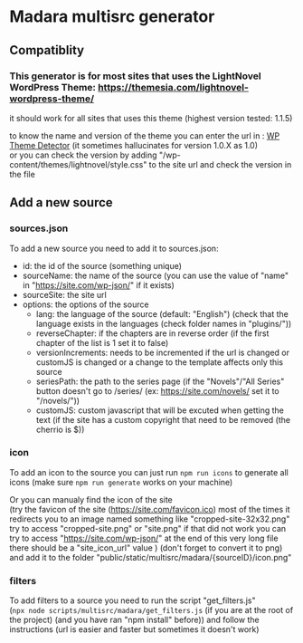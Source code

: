 # Madara multisrc generator

## Compatiblity

### This generator is for most sites that uses the LightNovel WordPress Theme: https://themesia.com/lightnovel-wordpress-theme/

it should work for all sites that uses this theme (highest version tested: 1.1.5)

to know the name and version of the theme you can enter the url in : [WP Theme Detector](https://www.wpthemedetector.com)
(it sometimes hallucinates for version 1.0.X as 1.0) \
or you can check the version by adding "/wp-content/themes/lightnovel/style.css"
to the site url and check the version in the file

## Add a new source

### sources.json

To add a new source you need to add it to sources.json:

- id: the id of the source (something unique)
- sourceName: the name of the source (you can use the value of "name" in "https://site.com/wp-json/" if it exists)
- sourceSite: the site url
- options: the options of the source
  - lang: the language of the source (default: "English") (check that the language
   exists in the languages (check folder names in "plugins/"))
  - reverseChapter: if the chapters are in reverse order
   (if the first chapter of the list is 1 set it to false)
  - versionIncrements: needs to be incremented if the url is changed or customJS
   is changed or a change to the template affects only this source
  - seriesPath: the path to the series page (if the "Novels"/"All Series" button
   doesn't go to /series/ (ex: https://site.com/novels/ set it to "/novels/"))
  - customJS: custom javascript that will be excuted when getting the text (if
   the site has a custom copyright that need to be removed (the cherrio is $))

### icon

To add an icon to the source you can just run `npm run icons` to generate all icons (make sure `npm run generate` works on your machine)

Or you can manualy find the icon of the site \
(try the favicon of the site (https://site.com/favicon.ico) most of the times it redirects you to an image named something like "cropped-site-32x32.png" try to access "cropped-site.png" or "site.png" if that did not work you can try to access "https://site.com/wp-json/" at the end of this very long file there should be a "site_icon_url" value
) (don't forget to convert it to png)
and add it to the folder "public/static/multisrc/madara/{sourceID}/icon.png"

### filters

To add filters to a source you need to run the script "get_filters.js" \
(`npx node scripts/multisrc/madara/get_filters.js`
(if you are at the root of the project) (and you have ran "npm install" before))
and follow the instructions (url is easier and faster but sometimes it doesn't work)
